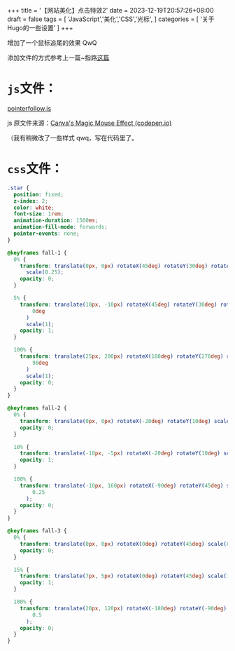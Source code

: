 +++
title = '【网站美化】点击特效2'
date = 2023-12-19T20:57:26+08:00
draft = false
tags = [
    'JavaScript','美化','CSS','光标',
]
categories = [
    '关于Hugo的一些设置'
]
+++

增加了一个鼠标追尾的效果 QwQ

添加文件的方式参考上一篇~指路[这篇](/posts/startsite/beautify_site_click/)

# `js`文件：

[pointerfollow.js](/js/_extended/pointerfollow.js)

js 原文件来源：[Canva's Magic Mouse Effect (codepen.io)](https://codepen.io/Hyperplexed/pen/OJdpEME)

（我有稍微改了一些样式 qwq，写在代码里了。

# `css`文件：

```css
.star {
  position: fixed;
  z-index: 2;
  color: white;
  font-size: 1rem;
  animation-duration: 1500ms;
  animation-fill-mode: forwards;
  pointer-events: none;
}

@keyframes fall-1 {
  0% {
    transform: translate(0px, 0px) rotateX(45deg) rotateY(30deg) rotateZ(0deg)
      scale(0.25);
    opacity: 0;
  }

  5% {
    transform: translate(10px, -10px) rotateX(45deg) rotateY(30deg) rotateZ(
        0deg
      )
      scale(1);
    opacity: 1;
  }

  100% {
    transform: translate(25px, 200px) rotateX(180deg) rotateY(270deg) rotateZ(
        90deg
      )
      scale(1);
    opacity: 0;
  }
}

@keyframes fall-2 {
  0% {
    transform: translate(0px, 0px) rotateX(-20deg) rotateY(10deg) scale(0.25);
    opacity: 0;
  }

  10% {
    transform: translate(-10px, -5px) rotateX(-20deg) rotateY(10deg) scale(1);
    opacity: 1;
  }

  100% {
    transform: translate(-10px, 160px) rotateX(-90deg) rotateY(45deg) scale(
        0.25
      );
    opacity: 0;
  }
}

@keyframes fall-3 {
  0% {
    transform: translate(0px, 0px) rotateX(0deg) rotateY(45deg) scale(0.5);
    opacity: 0;
  }

  15% {
    transform: translate(7px, 5px) rotateX(0deg) rotateY(45deg) scale(1);
    opacity: 1;
  }

  100% {
    transform: translate(20px, 120px) rotateX(-180deg) rotateY(-90deg) scale(
        0.5
      );
    opacity: 0;
  }
}
```
